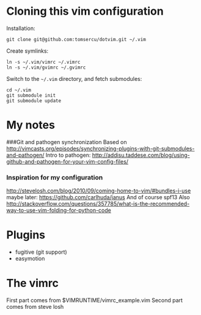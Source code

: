 Cloning this vim configuration
==============================
Installation:

    git clone git@github.com:tomsercu/dotvim.git ~/.vim

Create symlinks:

    ln -s ~/.vim/vimrc ~/.vimrc
    ln -s ~/.vim/gvimrc ~/.gvimrc

Switch to the `~/.vim` directory, and fetch submodules:

    cd ~/.vim
    git submodule init
    git submodule update

My notes
========
###Git and pathogen synchronization
Based on http://vimcasts.org/episodes/synchronizing-plugins-with-git-submodules-and-pathogen/ 
Intro to pathogen: http://addisu.taddese.com/blog/using-github-and-pathogen-for-your-vim-config-files/

### Inspiration for my configuration
http://stevelosh.com/blog/2010/09/coming-home-to-vim/#bundles-i-use
maybe later: https://github.com/carlhuda/janus
And of course spf13
Also http://stackoverflow.com/questions/357785/what-is-the-recommended-way-to-use-vim-folding-for-python-code

Plugins
=======
+ fugitive (git support)
+ easymotion

The vimrc
========
First part comes from $VIMRUNTIME/vimrc\_example.vim
Second part comes from steve losh



